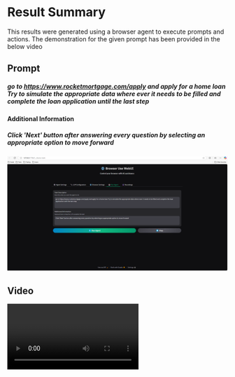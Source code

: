 # Result Summary

This results were generated using a browser agent to execute prompts and actions. The demonstration for the given prompt has been provided in the below video

## Prompt
##### *go to https://www.rocketmortgage.com/apply and apply for a home loan Try to simulate the appropriate data where ever it needs to be filled and complete the loan application until the last step*
#### Additional Information
##### *Click 'Next' button after answering every question by selecting an appropriate option to move forward*

![Prompt Screenshot](https://raw.githubusercontent.com/Naveen1603/WebAssistant/master/results/rocket%20mortagage/prompt.png)
## Video

<video src="https://github.com/user-attachments/assets/44491070-705b-4d7b-b622-5cd3270cbd29" controls="controls"  >Your browser does not support playing this video!</video>
